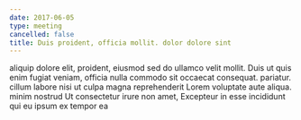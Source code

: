 ```yaml
---
date: 2017-06-05
type: meeting
cancelled: false
title: Duis proident, officia mollit. dolor dolore sint
---
```

aliquip dolore elit, proident, eiusmod sed do ullamco velit mollit. Duis ut quis enim fugiat veniam, officia nulla commodo sit occaecat consequat. pariatur. cillum labore nisi ut culpa magna reprehenderit Lorem voluptate aute aliqua. minim nostrud Ut consectetur irure non amet, Excepteur in esse incididunt qui eu ipsum ex tempor ea